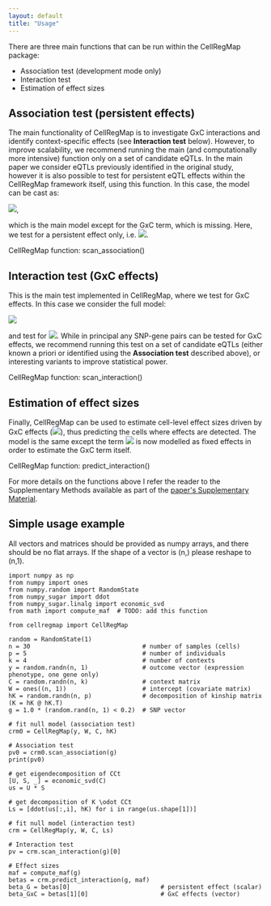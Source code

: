 ```yaml
---
layout: default
title: "Usage"
---
```


There are three main functions that can be run within the CellRegMap package:

* Association test (development mode only)
* Interaction test
* Estimation of effect sizes

## Association test (persistent effects)
The main functionality of CellRegMap is to investigate GxC interactions and identify context-specific effects (see **Interaction test** below). However, to improve scalability, we recommend running the main (and computationally more intensive) function only on a set of candidate eQTLs. In the main paper we consider eQTLs previously identified in the original study, however it is also possible to test for persistent eQTL effects within the CellRegMap framework itself, using this function. In this case, the model can be cast as:

<img src="https://render.githubusercontent.com/render/math?math=y = W\alpha %2B g\beta_G %2B c %2B u %2B \epsilon">,

which is the main model except for the GxC term, which is missing. Here, we test for a persistent effect only, i.e. <img src="https://render.githubusercontent.com/render/math?math=\beta_G \neq 0">.

CellRegMap function: scan_association()

## Interaction test (GxC effects)
This is the main test implemented in CellRegMap, where we test for GxC effects. In this case we consider the full model:

<img src="https://render.githubusercontent.com/render/math?math=y = W\alpha %2B g\beta_G %2B g \odot \beta_{GxC} %2B c %2B u %2B \epsilon"> 

and test for <img src="https://render.githubusercontent.com/render/math?math=\beta_{GxC} \neq 0">.
While in principal any SNP-gene pairs can be tested for GxC effects, we recommend running this test on a set of candidate eQTLs (either known a priori or identified using the **Association test** described above), or interesting variants to improve statistical power.

CellRegMap function: scan_interaction()

## Estimation of effect sizes
Finally, CellRegMap can be used to estimate cell-level effect sizes driven by GxC effects (<img src="https://render.githubusercontent.com/render/math?math=\beta_{GxC}">), thus predicting the cells where effects are detected. The model is the same except the term <img src="https://render.githubusercontent.com/render/math?math=c"> is now modelled as fixed effects in order to estimate the GxC term itself.

CellRegMap function: predict_interaction()

For more details on the functions above I refer the reader to the Supplementary Methods available as part of the [paper's Supplementary Material](https://www.biorxiv.org/content/10.1101/2021.09.01.458524v1.supplementary-material).

## Simple usage example

All vectors and matrices should be provided as numpy arrays, and there should be no flat arrays. 
If the shape of a vector is (n,) please reshape to (n,1).

    import numpy as np
    from numpy import ones
    from numpy.random import RandomState
    from numpy_sugar import ddot
    from numpy_sugar.linalg import economic_svd
    from math import compute_maf  # TODO: add this function
    
    from cellregmap import CellRegMap
    
    random = RandomState(1)
    n = 30                               # number of samples (cells)
    p = 5                                # number of individuals
    k = 4                                # number of contexts
    y = random.randn(n, 1)               # outcome vector (expression phenotype, one gene only)
    C = random.randn(n, k)               # context matrix  
    W = ones((n, 1))                     # intercept (covariate matrix)
    hK = random.randn(n, p)              # decomposition of kinship matrix (K = hK @ hK.T)
    g = 1.0 * (random.rand(n, 1) < 0.2)  # SNP vector
    
    # fit null model (association test)
    crm0 = CellRegMap(y, W, C, hK)

    # Association test
    pv0 = crm0.scan_association(g)
    print(pv0)
    
    # get eigendecomposition of CCt
    [U, S, _] = economic_svd(C)
    us = U * S
    
    # get decomposition of K \odot CCt
    Ls = [ddot(us[:,i], hK) for i in range(us.shape[1])]
    
    # fit null model (interaction test)
    crm = CellRegMap(y, W, C, Ls)
    
    # Interaction test
    pv = crm.scan_interaction(g)[0]
    
    # Effect sizes
    maf = compute_maf(g)
    betas = crm.predict_interaction(g, maf)
    beta_G = betas[0]                         # persistent effect (scalar)
    beta_GxC = betas[1][0]                    # GxC effects (vector)


<!-- ## Downstream analysis (simple simulated data)

## Interpreting the results

## Required dependencies -->

 

